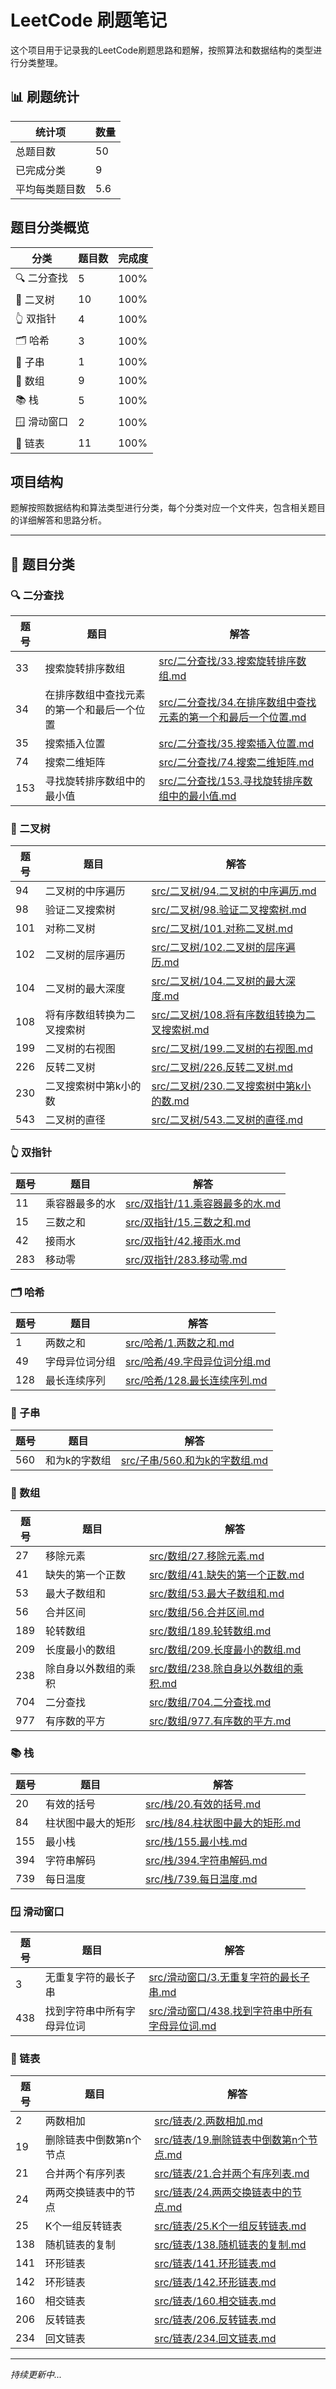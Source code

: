 # LeetCode 刷题笔记

这个项目用于记录我的LeetCode刷题思路和题解，按照算法和数据结构的类型进行分类整理。

## 📊 刷题统计

| 统计项 | 数量 |
|--------|------|
| 总题目数 | 50 |
| 已完成分类 | 9 |
| 平均每类题目数 | 5.6 |

## 题目分类概览

| 分类 | 题目数 | 完成度 |
|------|--------|--------|
| 🔍 二分查找 | 5 | 100% |
| 🌳 二叉树 | 10 | 100% |
| 👆 双指针 | 4 | 100% |
| 🗂️ 哈希 | 3 | 100% |
| 👦 子串 | 1 | 100% |
| 🔢 数组 | 9 | 100% |
| 📚 栈 | 5 | 100% |
| 🪟 滑动窗口 | 2 | 100% |
| 🔗 链表 | 11 | 100% |


## 项目结构

题解按照数据结构和算法类型进行分类，每个分类对应一个文件夹，包含相关题目的详细解答和思路分析。

---

## 📂 题目分类

### 🔍 二分查找

| 题号 | 题目 | 解答 |
|------|------|------|
| 33 | 搜索旋转排序数组 | [src/二分查找/33.搜索旋转排序数组.md](src/二分查找/33.搜索旋转排序数组.md) |
| 34 | 在排序数组中查找元素的第一个和最后一个位置 | [src/二分查找/34.在排序数组中查找元素的第一个和最后一个位置.md](src/二分查找/34.在排序数组中查找元素的第一个和最后一个位置.md) |
| 35 | 搜索插入位置 | [src/二分查找/35.搜索插入位置.md](src/二分查找/35.搜索插入位置.md) |
| 74 | 搜索二维矩阵 | [src/二分查找/74.搜索二维矩阵.md](src/二分查找/74.搜索二维矩阵.md) |
| 153 | 寻找旋转排序数组中的最小值 | [src/二分查找/153.寻找旋转排序数组中的最小值.md](src/二分查找/153.寻找旋转排序数组中的最小值.md) |

### 🌳 二叉树

| 题号 | 题目 | 解答 |
|------|------|------|
| 94 | 二叉树的中序遍历 | [src/二叉树/94.二叉树的中序遍历.md](src/二叉树/94.二叉树的中序遍历.md) |
| 98 | 验证二叉搜索树 | [src/二叉树/98.验证二叉搜索树.md](src/二叉树/98.验证二叉搜索树.md) |
| 101 | 对称二叉树 | [src/二叉树/101.对称二叉树.md](src/二叉树/101.对称二叉树.md) |
| 102 | 二叉树的层序遍历 | [src/二叉树/102.二叉树的层序遍历.md](src/二叉树/102.二叉树的层序遍历.md) |
| 104 | 二叉树的最大深度 | [src/二叉树/104.二叉树的最大深度.md](src/二叉树/104.二叉树的最大深度.md) |
| 108 | 将有序数组转换为二叉搜索树 | [src/二叉树/108.将有序数组转换为二叉搜索树.md](src/二叉树/108.将有序数组转换为二叉搜索树.md) |
| 199 | 二叉树的右视图 | [src/二叉树/199.二叉树的右视图.md](src/二叉树/199.二叉树的右视图.md) |
| 226 | 反转二叉树 | [src/二叉树/226.反转二叉树.md](src/二叉树/226.反转二叉树.md) |
| 230 | 二叉搜索树中第k小的数 | [src/二叉树/230.二叉搜索树中第k小的数.md](src/二叉树/230.二叉搜索树中第k小的数.md) |
| 543 | 二叉树的直径 | [src/二叉树/543.二叉树的直径.md](src/二叉树/543.二叉树的直径.md) |

### 👆 双指针

| 题号 | 题目 | 解答 |
|------|------|------|
| 11 | 乘容器最多的水 | [src/双指针/11.乘容器最多的水.md](src/双指针/11.乘容器最多的水.md) |
| 15 | 三数之和 | [src/双指针/15.三数之和.md](src/双指针/15.三数之和.md) |
| 42 | 接雨水 | [src/双指针/42.接雨水.md](src/双指针/42.接雨水.md) |
| 283 | 移动零 | [src/双指针/283.移动零.md](src/双指针/283.移动零.md) |

### 🗂️ 哈希

| 题号 | 题目 | 解答 |
|------|------|------|
| 1 | 两数之和 | [src/哈希/1.两数之和.md](src/哈希/1.两数之和.md) |
| 49 | 字母异位词分组 | [src/哈希/49.字母异位词分组.md](src/哈希/49.字母异位词分组.md) |
| 128 | 最长连续序列 | [src/哈希/128.最长连续序列.md](src/哈希/128.最长连续序列.md) |

### 👦 子串

| 题号 | 题目 | 解答 |
|------|------|------|
| 560 | 和为k的字数组 | [src/子串/560.和为k的字数组.md](src/子串/560.和为k的字数组.md) |

### 🔢 数组

| 题号 | 题目 | 解答 |
|------|------|------|
| 27 | 移除元素 | [src/数组/27.移除元素.md](src/数组/27.移除元素.md) |
| 41 | 缺失的第一个正数 | [src/数组/41.缺失的第一个正数.md](src/数组/41.缺失的第一个正数.md) |
| 53 | 最大子数组和 | [src/数组/53.最大子数组和.md](src/数组/53.最大子数组和.md) |
| 56 | 合并区间 | [src/数组/56.合并区间.md](src/数组/56.合并区间.md) |
| 189 | 轮转数组 | [src/数组/189.轮转数组.md](src/数组/189.轮转数组.md) |
| 209 | 长度最小的数组 | [src/数组/209.长度最小的数组.md](src/数组/209.长度最小的数组.md) |
| 238 | 除自身以外数组的乘积 | [src/数组/238.除自身以外数组的乘积.md](src/数组/238.除自身以外数组的乘积.md) |
| 704 | 二分查找 | [src/数组/704.二分查找.md](src/数组/704.二分查找.md) |
| 977 | 有序数的平方 | [src/数组/977.有序数的平方.md](src/数组/977.有序数的平方.md) |

### 📚 栈

| 题号 | 题目 | 解答 |
|------|------|------|
| 20 | 有效的括号 | [src/栈/20.有效的括号.md](src/栈/20.有效的括号.md) |
| 84 | 柱状图中最大的矩形 | [src/栈/84.柱状图中最大的矩形.md](src/栈/84.柱状图中最大的矩形.md) |
| 155 | 最小栈 | [src/栈/155.最小栈.md](src/栈/155.最小栈.md) |
| 394 | 字符串解码 | [src/栈/394.字符串解码.md](src/栈/394.字符串解码.md) |
| 739 | 每日温度 | [src/栈/739.每日温度.md](src/栈/739.每日温度.md) |

### 🪟 滑动窗口

| 题号 | 题目 | 解答 |
|------|------|------|
| 3 | 无重复字符的最长子串 | [src/滑动窗口/3.无重复字符的最长子串.md](src/滑动窗口/3.无重复字符的最长子串.md) |
| 438 | 找到字符串中所有字母异位词 | [src/滑动窗口/438.找到字符串中所有字母异位词.md](src/滑动窗口/438.找到字符串中所有字母异位词.md) |

### 🔗 链表

| 题号 | 题目 | 解答 |
|------|------|------|
| 2 | 两数相加 | [src/链表/2.两数相加.md](src/链表/2.两数相加.md) |
| 19 | 删除链表中倒数第n个节点 | [src/链表/19.删除链表中倒数第n个节点.md](src/链表/19.删除链表中倒数第n个节点.md) |
| 21 | 合并两个有序列表 | [src/链表/21.合并两个有序列表.md](src/链表/21.合并两个有序列表.md) |
| 24 | 两两交换链表中的节点 | [src/链表/24.两两交换链表中的节点.md](src/链表/24.两两交换链表中的节点.md) |
| 25 | K个一组反转链表 | [src/链表/25.K个一组反转链表.md](src/链表/25.K个一组反转链表.md) |
| 138 | 随机链表的复制 | [src/链表/138.随机链表的复制.md](src/链表/138.随机链表的复制.md) |
| 141 | 环形链表 | [src/链表/141.环形链表.md](src/链表/141.环形链表.md) |
| 142 | 环形链表 | [src/链表/142.环形链表.md](src/链表/142.环形链表.md) |
| 160 | 相交链表 | [src/链表/160.相交链表.md](src/链表/160.相交链表.md) |
| 206 | 反转链表 | [src/链表/206.反转链表.md](src/链表/206.反转链表.md) |
| 234 | 回文链表 | [src/链表/234.回文链表.md](src/链表/234.回文链表.md) |

---

*持续更新中...*